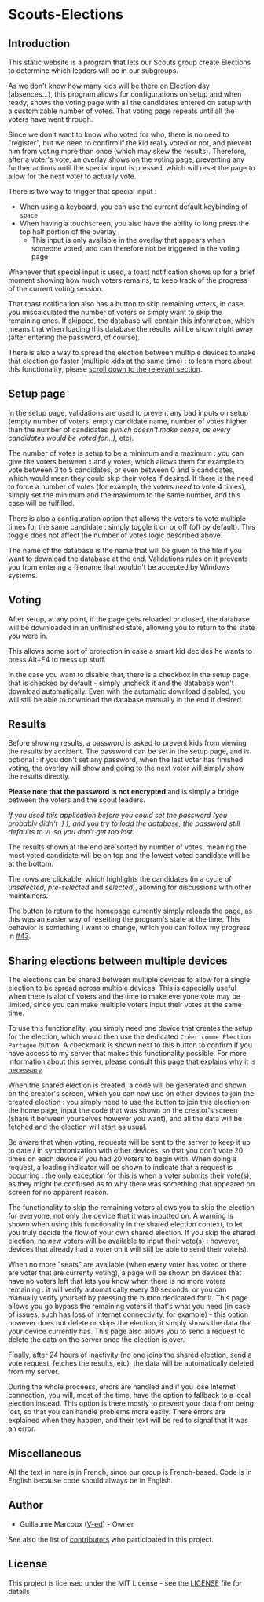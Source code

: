 # Scouts-Elections

## Introduction

This static website is a program that lets our Scouts group create Elections to determine which leaders will be in our subgroups.

As we don't know how many kids will be there on Election day (absences...), this program allows for configurations on setup and when ready, shows the voting page with all the candidates entered on setup with a customizable number of votes. That voting page repeats until all the voters have went through.

Since we don't want to know who voted for who, there is no need to "register", but we need to confirm if the kid really voted or not, and prevent him from voting more than once (which may skew the results).
Therefore, after a voter's vote, an overlay shows on the voting page, preventing any further actions until the special input is pressed, which will reset the page to allow for the next voter to actually vote.

There is two way to trigger that special input :
- When using a keyboard, you can use the current default keybinding of `space`
- When having a touchscreen, you also have the ability to long press the top half portion of the overlay
  - This input is only available in the overlay that appears when someone voted, and can therefore not be triggered in the voting page

Whenever that special input is used, a toast notification shows up for a brief moment showing how much voters remains, to keep track of the progress of the current voting session.

That toast notification also has a button to skip remaining voters, in case you miscalculated the number of voters or simply want to skip the remaining ones.
If skipped, the database will contain this information, which means that when loading this database the results will be shown right away (after entering the password, of course).

There is also a way to spread the election between multiple devices to make that election go faster (multiple kids at the same time) : to learn more about this functionality, please [scroll down to the relevant section](#sharing-elections-between-multiple-devices).

## Setup page

In the setup page, validations are used to prevent any bad inputs on setup (empty number of voters, empty candidate name, number of votes higher than the number of candidates *(which doesn't make sense, as every candidates would be voted for...)*, etc).

The number of votes is setup to be a minimum and a maximum : you can give the voters between `x` and `y` votes, which allows them for example to vote between 3 to 5 candidates, or even between 0 and 5 candidates, which would mean they could skip their votes if desired.
If there is the need to force a number of votes (for example, the voters *need* to vote 4 times), simply set the minimum and the maximum to the same number, and this case will be fulfilled.

There is also a configuration option that allows the voters to vote multiple times for the same candidate : simply toggle it on or off (off by default).
This toggle does not affect the number of votes logic described above.

The name of the database is the name that will be given to the file if you want to download the database at the end.
Validations rules on it prevents you from entering a filename that wouldn't be accepted by Windows systems.

## Voting

After setup, at any point, if the page gets reloaded or closed, the database will be downloaded in an unfinished state, allowing you to return to the state you were in.

This allows some sort of protection in case a smart kid decides he wants to press Alt+F4 to mess up stuff.

In the case you want to disable that, there is a checkbox in the setup page that is checked by default - simply uncheck it and the database won't download automatically.
Even with the automatic download disabled, you will still be able to download the database manually in the end if desired.

## Results

Before showing results, a password is asked to prevent kids from viewing the results by accident.
The password can be set in the setup page, and is optional : if you don't set any password, when the last voter has finished voting, the overlay will show and going to the next voter will simply show the results directly.

**Please note that the password is not encrypted** and is simply a bridge between the voters and the scout leaders.

*If you used this application before you could set the password (you probably didn't ;) ), and you try to load the database, the password still defaults to `VL` so you don't get too lost.*

The results shown at the end are sorted by number of votes, meaning the most voted candidate will be on top and the lowest voted candidate will be at the bottom.

The rows are clickable, which highlights the candidates (in a cycle of *unselected*, *pre-selected* and *selected*), allowing for discussions with other maintainers.

The button to return to the homepage currently simply reloads the page, as this was an easier way of resetting the program's state at the time. This behavior is something I want to change, which you can follow my progress in [#43][reset-state].

## Sharing elections between multiple devices

The elections can be shared between multiple devices to allow for a single election to be spread across multiple devices.
This is especially useful when there is alot of voters and the time to make everyone vote may be limited, since you can make multiple voters input their votes at the same time.

To use this functionality, you simply need one device that creates the setup for the election, which would then use the dedicated `Créer comme Élection Partagée` button.
A checkmark is shown next to this button to confirm if you have access to my server that makes this functionality possible.
For more information about this server, please consult [this page that explains why it is necessary][shared-election-server-info].

When the shared election is created, a code will be generated and shown on the creator's screen, which you can now use on other devices to join the created election : you simply need to use the button to join this election on the home page, input the code that was shown on the creator's screen (share it between yourselves however you want), and all the data will be fetched and the election will start as usual.

Be aware that when voting, requests will be sent to the server to keep it up to date / in synchronization with other devices, so that you don't vote 20 times on each device if you had 20 voters to begin with.
When doing a request, a loading indicator will be shown to indicate that a request is occurring : the only exception for this is when a voter submits their vote(s), as they might be confused as to why there was something that appeared on screen for no apparent reason.

The functionality to skip the remaining voters allows you to skip the election for everyone, not only the device that it was inputted on.
A warning is shown when using this functionality in the shared election context, to let you truly decide the flow of your own shared election.
If you skip the shared election, no *new* voters will be available to input their vote(s) : however, devices that already had a voter on it will still be able to send their vote(s).

When no more "seats" are available (when every voter has voted or there are voter that are currenty voting), a page will be shown on devices that have no voters left that lets you know when there is no more voters remaining : it will verify automatically every 30 seconds, or you can manually verify yourself by pressing the button dedicated for it.
This page allows you go bypass the remaining voters if that's what you need (in case of issues, such has loss of Internet connectivity, for example) - this option however does not delete or skips the election, it simply shows the data that your device currently has.
This page also allows you to send a request to delete the data on the server once the election is over.

Finally, after 24 hours of inactivity (no one joins the shared election, send a vote request, fetches the results, etc), the data will be automatically deleted from my server.

During the whole proceess, errors are handled and if you lose Internet connection, you will, most of the time, have the option to fallback to a local election instead.
This option is there mostly to prevent your data from being lost, so that you can handle problems more easily.
There errors are explained when they happen, and their text will be red to signal that it was an error.

## Miscellaneous

All the text in here is in French, since our group is French-based.
Code is in English because code should always be in English.

## Author

- Guillaume Marcoux ([V-ed](https://github.com/V-ed)) - Owner

See also the list of [contributors](https://github.com/V-ed/Scouts-Elections/contributors) who participated in this project.

## License

This project is licensed under the MIT License - see the [LICENSE](LICENSE.md) file for details

[reset-state]: https://github.com/V-ed/Scouts-Elections/issues/43
[shared-election-server-info]: https://v-ed.github.io/Scouts-Elections/election-partagee-info.html
